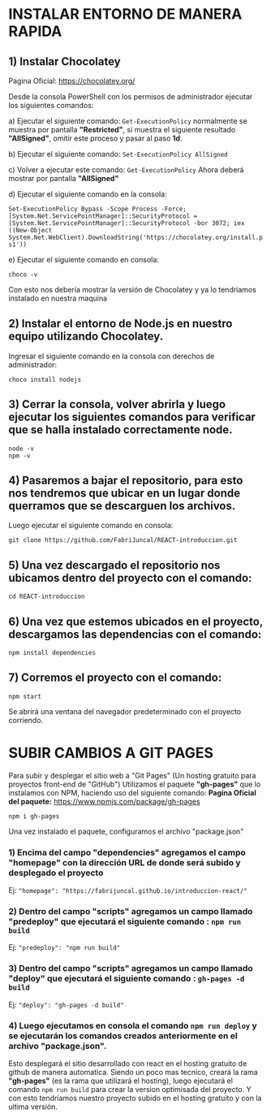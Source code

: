 # INSTALAR ENTORNO DE MANERA RAPIDA

## 1) Instalar Chocolatey
Pagina Oficial: https://chocolatey.org/

Desde la consola PowerShell con los permisos de administrador ejecutar los siguientes comandos:

a) Ejecutar el siguiente comando: ```Get-ExecutionPolicy```
normalmente se muestra por pantalla **"Restricted"**, si muestra el siguiente resultado **"AllSigned"**, omitir este proceso
y pasar al paso **1d**.

b) Ejecutar el siguiente comando: ```Set-ExecutionPolicy AllSigned```

c) Volver a ejecutar este comando: ```Get-ExecutionPolicy```
Ahora deberá mostrar por pantalla **"AllSigned"**

d) Ejecutar el siguiente comando en la consola:

```Set-ExecutionPolicy Bypass -Scope Process -Force; [System.Net.ServicePointManager]::SecurityProtocol = [System.Net.ServicePointManager]::SecurityProtocol -bor 3072; iex ((New-Object System.Net.WebClient).DownloadString('https://chocolatey.org/install.ps1'))```

e) Ejecutar el siguiente comando en consola:

```
choco -v
```

Con esto nos debería mostrar la versión de Chocolatey y ya lo tendriamos instalado en nuestra maquina

## 2) Instalar el entorno de Node.js en nuestro equipo utilizando Chocolatey.
Ingresar el siguiente comando en la consola con derechos de administrador:
```
choco install nodejs
```
## 3) Cerrar la consola, volver abrirla y luego ejecutar los siguientes comandos para verificar que se halla instalado correctamente node.
```
node -v
npm -v
```
## 4) Pasaremos a bajar el repositorio, para esto nos tendremos que ubicar en un lugar donde querramos que se descarguen los archivos.
Luego ejecutar el siguiente comando en consola:
```
git clone https://github.com/FabriJuncal/REACT-introduccion.git
```
## 5) Una vez descargado el repositorio nos ubicamos dentro del proyecto con el comando:
```
cd REACT-introduccion
```
## 6) Una vez que estemos ubicados en el proyecto, descargamos las dependencias con el comando:
```
npm install dependencies
```
## 7) Corremos el proyecto con el comando:
```
npm start
```
Se abrirá una ventana del navegador predeterminado con el proyecto corriendo.

# SUBIR CAMBIOS A GIT PAGES

Para subir y desplegar el sitio web a "Git Pages" (Un hosting gratuito para proyectos front-end de "GitHub")
Utilizamos el paquete **"gh-pages"** que lo instalamos con NPM, haciendo uso del siguiente comando:
**Pagina Oficial del paquete:** https://www.npmjs.com/package/gh-pages
```
npm i gh-pages
```
Una vez instalado el paquete, configuramos el archivo "package.json"

### 1) Encima del campo "dependencies" agregamos el campo "homepage" con la dirección URL de donde será subido y desplegado el proyecto
Ej: ```"homepage": "https://fabrijuncal.github.io/introduccion-react/"```
### 2) Dentro del campo "scripts" agregamos un campo llamado "predeploy" que ejecutará el siguiente comando : ```npm run build```
Ej: ```"predeploy": "npm run build"```
### 3) Dentro del campo "scripts" agregamos un campo llamado "deploy" que ejecutará el siguiente comando : ```gh-pages -d build```
Ej: ```"deploy": "gh-pages -d build"```
### 4) Luego ejecutamos en consola el comando ```npm run deploy``` y se ejecutarán los comandos creados anteriormente en el archivo **"package.json"**.

Esto desplegará el sitio desarrollado con react en el hosting gratuito de github de manera automatica.
Siendo un poco mas tecnico, creará la rama **"gh-pages"** (es la rama que utilizará el hosting), luego ejecutará el comando ```npm run build``` para crear la version optimisada del proyecto.
Y con esto tendríamos nuestro proyecto subido en el hosting gratuito y con la ultima versión.


